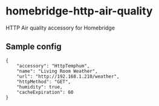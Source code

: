 # homebridge-http-air-quality
HTTP Air quality accessory for Homebridge

## Sample config

	{
		"accessory": "HttpTemphum",
		"name": "Living Room Weather",
		"url": "http://192.168.1.210/weather",
		"httpMethod": "GET",
		"humidity": true,
		"cacheExpiration": 60
	}
